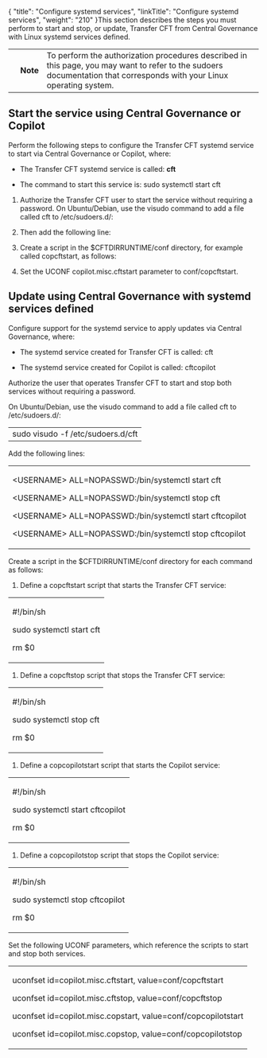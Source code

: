 {
    "title": "Configure systemd services",
    "linkTitle": "Configure systemd services",
    "weight": "210"
}This section describes the steps you must perform to start and stop, or update, Transfer CFT from Central Governance with Linux systemd services defined.

<table data-cellpadding="0" data-cellspacing="0">
<tbody>
<tr class="odd">
<td data-valign="top"></td>
<td data-valign="top"><span><strong>Note</strong></span></td>
<td data-mc-autonum="&lt;b&gt;Note&lt;/b&gt;" data-valign="top">To perform the authorization procedures described in this page, you may want to refer to the sudoers documentation that corresponds with your Linux operating system.</td>
</tr>
</tbody>
</table>

## Start the service using Central Governance or Copilot

Perform the following steps to configure the Transfer CFT systemd service to start via Central Governance or Copilot, where:

-   The Transfer CFT systemd service is called: **cft**
-   The command to start this service is: sudo systemctl start cft

1.  Authorize the Transfer CFT user to start the service without requiring a password. On Ubuntu/Debian, use the visudo command to add a file called cft to /etc/sudoers.d/:
2.  Then add the following line:
3.  Create a script in the $CFTDIRRUNTIME/conf directory, for example called copcftstart, as follows:
4.  Set the UCONF copilot.misc.cftstart parameter to conf/copcftstart.

## Update using Central Governance with systemd services defined

Configure support for the systemd service to apply updates via Central Governance, where:

-   The systemd service created for Transfer CFT is called: cft
-   The systemd service created for Copilot is called: cftcopilot

Authorize the user that operates Transfer CFT to start and stop both services without requiring a password.

On Ubuntu/Debian, use the visudo command to add a file called cft to /etc/sudoers.d/:

<table data-cellspacing="0">
<tbody>
<tr class="odd">
<td>sudo visudo -f /etc/sudoers.d/cft</td>
</tr>
</tbody>
</table>

Add the following lines:

<table data-cellspacing="0">
<tbody>
<tr class="odd">
<td><p>&lt;USERNAME&gt; ALL=NOPASSWD:/bin/systemctl start cft</p>
<p>&lt;USERNAME&gt; ALL=NOPASSWD:/bin/systemctl stop cft</p>
<p>&lt;USERNAME&gt; ALL=NOPASSWD:/bin/systemctl start cftcopilot</p>
<p>&lt;USERNAME&gt; ALL=NOPASSWD:/bin/systemctl stop cftcopilot</p></td>
</tr>
</tbody>
</table>

Create a script in the $CFTDIRRUNTIME/conf directory for each command as follows:

1.  Define a copcftstart script that starts the Transfer CFT service:

<table data-cellspacing="0">
<tbody>
<tr class="odd">
<td><p>#!/bin/sh</p>
<p>sudo systemctl start cft</p>
<p>rm $0</p></td>
</tr>
</tbody>
</table>

1.  Define a copcftstop script that stops the Transfer CFT service:

<table data-cellspacing="0">
<tbody>
<tr class="odd">
<td><p>#!/bin/sh</p>
<p>sudo systemctl stop cft</p>
<p>rm $0</p></td>
</tr>
</tbody>
</table>

1.  Define a copcopilotstart script that starts the Copilot service:

<table data-cellspacing="0">
<tbody>
<tr class="odd">
<td><p>#!/bin/sh</p>
<p>sudo systemctl start cftcopilot</p>
<p>rm $0</p></td>
</tr>
</tbody>
</table>

1.  Define a copcopilotstop script that stops the Copilot service:

<table data-cellspacing="0">
<tbody>
<tr class="odd">
<td><p>#!/bin/sh</p>
<p>sudo systemctl stop cftcopilot</p>
<p>rm $0</p></td>
</tr>
</tbody>
</table>

Set the following UCONF parameters, which reference the scripts to start and stop both services.

<table data-cellspacing="0">
<tbody>
<tr class="odd">
<td><p>uconfset id=copilot.misc.cftstart, value=conf/copcftstart</p>
<p>uconfset id=copilot.misc.cftstop, value=conf/copcftstop</p>
<p>uconfset id=copilot.misc.copstart, value=conf/copcopilotstart</p>
<p>uconfset id=copilot.misc.copstop, value=conf/copcopilotstop</p></td>
</tr>
</tbody>
</table>
